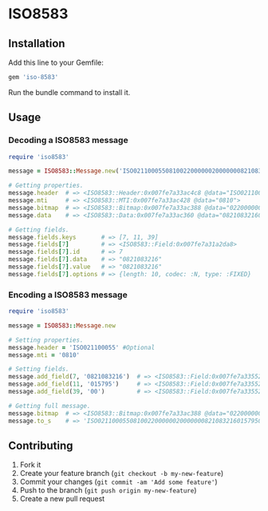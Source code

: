 # ISO8583

## Installation
Add this line to your Gemfile:
```ruby
gem 'iso-8583'
```
Run the bundle command to install it.


## Usage
### Decoding a ISO8583 message
```ruby
require 'iso8583'

message = ISO8583::Message.new('ISO02110005508100220000002000000082108321601579500301')

# Getting properties.
message.header  # => <ISO8583::Header:0x007fe7a33ac4c8 @data="ISO021100055">
message.mti     # => <ISO8583::MTI:0x007fe7a33ac428 @data="0810">
message.bitmap  # => <ISO8583::Bitmap:0x007fe7a33ac388 @data="0220000002000000">
message.data    # => <ISO8583::Data:0x007fe7a33ac360 @data="082108321601579500301">

# Getting fields.
message.fields.keys       # => [7, 11, 39]
message.fields[7]         # => <ISO8583::Field:0x007fe7a31a2da8>
message.fields[7].id      # => 7
message.fields[7].data    # => "0821083216"
message.fields[7].value   # => "0821083216"
message.fields[7].options # => {length: 10, codec: :N, type: :FIXED}
```

### Encoding a ISO8583 message
```ruby
require 'iso8583'

message = ISO8583::Message.new

# Setting properties.
message.header = 'ISO021100055' #Optional
message.mti = '0810'

# Setting fields.
message.add_field(7, '0821083216')  # => <ISO8583::Field:0x007fe7a33552e0>
message.add_field(11, '015795')     # => <ISO8583::Field:0x007fe7a3355268>
message.add_field(39, '00')         # => <ISO8583::Field:0x007fe7a3355218>

# Getting full message.
message.bitmap  # => <ISO8583::Bitmap:0x007fe7a33ac388 @data="0220000002000000">
message.to_s    # => 'ISO02110005508100220000002000000082108321601579500301'
```


## Contributing
1. Fork it
2. Create your feature branch (`git checkout -b my-new-feature`)
3. Commit your changes (`git commit -am 'Add some feature'`)
4. Push to the branch (`git push origin my-new-feature`)
5. Create a new pull request
